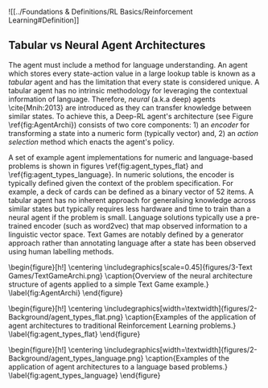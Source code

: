 ![[../Foundations & Definitions/RL Basics/Reinforcement Learning#Definition]]

## Tabular vs Neural Agent Architectures

The agent must include a method for language understanding. An agent which stores every state-action value in a large lookup table is known as a *tabular* agent and has the limitation that every state is considered unique. A tabular agent has no intrinsic methodology for leveraging the contextual information of language. Therefore, *neural* (a.k.a deep) agents \cite{Mnih:2013} are introduced as they can transfer knowledge between similar states. To achieve this, a Deep-RL agent's architecture (see Figure \ref{fig:AgentArchi}) consists of two core components: 1) an *encoder* for transforming a state into a numeric form (typically vector) and, 2) an *action selection* method which enacts the agent's policy.

A set of example agent implementations for numeric and language-based problems is shown in figures \ref{fig:agent_types_flat} and \ref{fig:agent_types_language}. In numeric solutions, the encoder is typically defined given the context of the problem specification. For example, a deck of cards can be defined as a binary vector of 52 items. A tabular agent has no inherent approach for generalising knowledge across similar states but typically requires less hardware and time to train than a neural agent if the problem is small. Language solutions typically use a pre-trained encoder (such as word2vec) that map observed information to a linguistic vector space. Text Games are notably defined by a generator approach rather than annotating language after a state has been observed using human labelling methods.

\begin{figure}[h!]
    \centering
    \includegraphics[scale=0.45]{figures/3-Text Games/TextGameArchi.png}
    \caption{Overview of the neural architecture structure of agents applied to a simple Text Game example.}
    \label{fig:AgentArchi}
\end{figure}

\begin{figure}[h!]
    \centering
    \includegraphics[width=\textwidth]{figures/2-Background/agent_types_flat.png}
    \caption{Examples of the application of agent architectures to traditional Reinforcement Learning problems.}
    \label{fig:agent_types_flat}
\end{figure}

\begin{figure}[h!]
    \centering
    \includegraphics[width=\textwidth]{figures/2-Background/agent_types_language.png}
    \caption{Examples of the application of agent architectures to a language based problems.}
    \label{fig:agent_types_language}
\end{figure}
